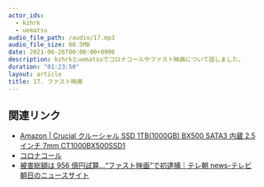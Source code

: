 ```yaml
---
actor_ids:
  - kzhrk
  - uematsu
audio_file_path: /audio/17.mp3
audio_file_size: 80.5MB
date: 2021-06-26T00:00:00+0900
description: kzhrkとuematsuでコロナコールやファスト映画について話しました。
duration: "01:23:50"
layout: article
title: 17. ファスト映画
---
```


## 関連リンク

- [Amazon \| Crucial クルーシャル SSD 1TB(1000GB) BX500 SATA3 内蔵 2.5 インチ 7mm CT1000BX500SSD1](https://amzn.to/35Sw2GH)
- [コロナコール](https://onidenwa.com/)
- [被害総額は 956 億円試算…“ファスト映画”で初逮捕｜テレ朝 news-テレビ朝日のニュースサイト](https://news.tv-asahi.co.jp/news_society/articles/000220355.html)
